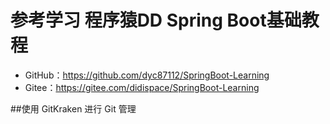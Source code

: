 # 参考学习 程序猿DD Spring Boot基础教程
- GitHub：https://github.com/dyc87112/SpringBoot-Learning
- Gitee：https://gitee.com/didispace/SpringBoot-Learning

##使用 GitKraken 进行 Git 管理
